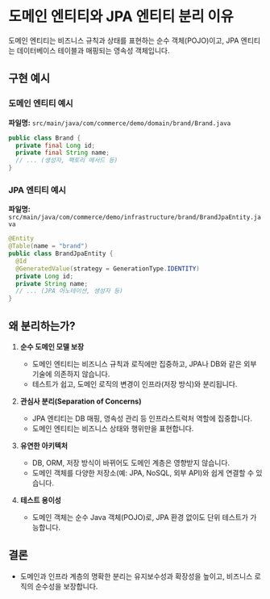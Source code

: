 # 도메인 엔티티와 JPA 엔티티 분리 이유

도메인 엔티티는 비즈니스 규칙과 상태를 표현하는 순수 객체(POJO)이고, JPA 엔티티는 데이터베이스 테이블과 매핑되는 영속성 객체입니다.

## 구현 예시 

### 도메인 엔티티 예시
**파일명:** `src/main/java/com/commerce/demo/domain/brand/Brand.java`
```java
public class Brand {
  private final Long id;
  private final String name;
  // ... (생성자, 팩토리 메서드 등)
}
```

### JPA 엔티티 예시
**파일명:** `src/main/java/com/commerce/demo/infrastructure/brand/BrandJpaEntity.java`
```java
@Entity
@Table(name = "brand")
public class BrandJpaEntity {
  @Id
  @GeneratedValue(strategy = GenerationType.IDENTITY)
  private Long id;
  private String name;
  // ... (JPA 어노테이션, 생성자 등)
}
``` 

## 왜 분리하는가?

1. **순수 도메인 모델 보장**
   - 도메인 엔티티는 비즈니스 규칙과 로직에만 집중하고, JPA나 DB와 같은 외부 기술에 의존하지 않습니다.
   - 테스트가 쉽고, 도메인 로직의 변경이 인프라(저장 방식)와 분리됩니다.

2. **관심사 분리(Separation of Concerns)**
   - JPA 엔티티는 DB 매핑, 영속성 관리 등 인프라스트럭처 역할에 집중합니다.
   - 도메인 엔티티는 비즈니스 상태와 행위만을 표현합니다.

3. **유연한 아키텍처**
   - DB, ORM, 저장 방식이 바뀌어도 도메인 계층은 영향받지 않습니다.
   - 도메인 객체를 다양한 저장소(예: JPA, NoSQL, 외부 API)와 쉽게 연결할 수 있습니다.

4. **테스트 용이성**
   - 도메인 객체는 순수 Java 객체(POJO)로, JPA 환경 없이도 단위 테스트가 가능합니다.

## 결론
- 도메인과 인프라 계층의 명확한 분리는 유지보수성과 확장성을 높이고, 비즈니스 로직의 순수성을 보장합니다.
